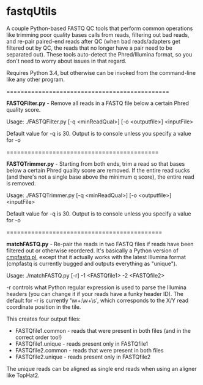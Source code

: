 # fastqUtils

A couple Python-based FASTQ QC tools that perform common operations like trimming poor quality bases calls from reads, filtering out bad reads, and re-pair paired-end reads after QC (when bad reads/adapters get filtered out by QC, the reads that no longer have a pair need to be separated out). These tools auto-detect the Phred/Illumina format, so you don't need to worry about issues in that regard.

Requires Python 3.4, but otherwise can be invoked from the command-line like any other program.

==============================================

**FASTQFilter.py** - Remove all reads in a FASTQ file below a certain Phred quality score. 

  Usage: ./FASTQFilter.py [-q \<minReadQual\>] [-o \<outputfile\>] \<inputFile\>
  
  Default value for -q is 30. Output is to console unless you specify a value for -o
  
===========================================  
  
**FASTQTrimmer.py** - Starting from both ends, trim a read so that bases below a certain Phred quality score are removed. If the entire read sucks (and there's not a single base above the minimum q score), the entire read is removed.

  Usage: ./FASTQTrimmer.py [-q \<minReadQual\>] [-o \<outputfile\>] \<inputFile\>  
  
  Default value for -q is 30. Output is to console unless you specify a value for -o

============================================  
  
**matchFASTQ.py** - Re-pair the reads in two FASTQ files if reads have been filtered out or otherwise reordered. It's basically a Python version of [cmpfastq.pl](http://compbio.brc.iop.kcl.ac.uk/software/cmpfastq.php), except that it actually works with the latest Illumina format (cmpfastq is currently bugged and outputs everything as "unique").

  Usage: ./matchFASTQ.py [-r] -1 \<FASTQfile1\> -2 \<FASTQfile2\>
  
  -r controls what Python regular expression is used to parse the Illumina headers (you can change it if your reads have a funky header ID). The default for -r is currently '\w+:\w+\s', which corresponds to the X/Y read coordinate position in the tile.
  
This creates four output files:
  +  FASTQfile1.common - reads that were present in both files (and in the correct order too!)
  +  FASTQfile1.unique - reads present only in FASTQfile1
  +  FASTQfile2.common - reads that were present in both files
  +  FASTQfile2.unique - reads present only in FASTQfile2
  
The unique reads can be aligned as single end reads when using an aligner like TopHat2.
